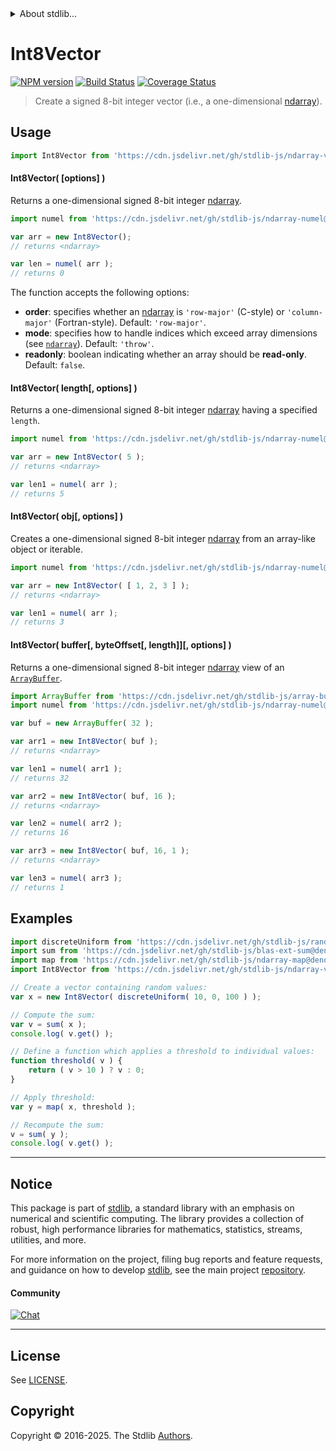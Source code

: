 <!--

@license Apache-2.0

Copyright (c) 2025 The Stdlib Authors.

Licensed under the Apache License, Version 2.0 (the "License");
you may not use this file except in compliance with the License.
You may obtain a copy of the License at

   http://www.apache.org/licenses/LICENSE-2.0

Unless required by applicable law or agreed to in writing, software
distributed under the License is distributed on an "AS IS" BASIS,
WITHOUT WARRANTIES OR CONDITIONS OF ANY KIND, either express or implied.
See the License for the specific language governing permissions and
limitations under the License.

-->


<details>
  <summary>
    About stdlib...
  </summary>
  <p>We believe in a future in which the web is a preferred environment for numerical computation. To help realize this future, we've built stdlib. stdlib is a standard library, with an emphasis on numerical and scientific computation, written in JavaScript (and C) for execution in browsers and in Node.js.</p>
  <p>The library is fully decomposable, being architected in such a way that you can swap out and mix and match APIs and functionality to cater to your exact preferences and use cases.</p>
  <p>When you use stdlib, you can be absolutely certain that you are using the most thorough, rigorous, well-written, studied, documented, tested, measured, and high-quality code out there.</p>
  <p>To join us in bringing numerical computing to the web, get started by checking us out on <a href="https://github.com/stdlib-js/stdlib">GitHub</a>, and please consider <a href="https://opencollective.com/stdlib">financially supporting stdlib</a>. We greatly appreciate your continued support!</p>
</details>

# Int8Vector

[![NPM version][npm-image]][npm-url] [![Build Status][test-image]][test-url] [![Coverage Status][coverage-image]][coverage-url] <!-- [![dependencies][dependencies-image]][dependencies-url] -->

> Create a signed 8-bit integer vector (i.e., a one-dimensional [ndarray][@stdlib/ndarray/ctor]).

<!-- Section to include introductory text. Make sure to keep an empty line after the intro `section` element and another before the `/section` close. -->

<section class="intro">

</section>

<!-- /.intro -->

<!-- Package usage documentation. -->



<section class="usage">

## Usage

```javascript
import Int8Vector from 'https://cdn.jsdelivr.net/gh/stdlib-js/ndarray-vector-int8@deno/mod.js';
```

#### Int8Vector( \[options] )

Returns a one-dimensional signed 8-bit integer [ndarray][@stdlib/ndarray/ctor].

```javascript
import numel from 'https://cdn.jsdelivr.net/gh/stdlib-js/ndarray-numel@deno/mod.js';

var arr = new Int8Vector();
// returns <ndarray>

var len = numel( arr );
// returns 0
```

The function accepts the following options:

-   **order**: specifies whether an [ndarray][@stdlib/ndarray/ctor] is `'row-major'` (C-style) or `'column-major'` (Fortran-style). Default: `'row-major'`.
-   **mode**: specifies how to handle indices which exceed array dimensions (see [`ndarray`][@stdlib/ndarray/ctor]). Default: `'throw'`.
-   **readonly**: boolean indicating whether an array should be **read-only**. Default: `false`.

#### Int8Vector( length\[, options] )

Returns a one-dimensional signed 8-bit integer [ndarray][@stdlib/ndarray/ctor] having a specified `length`.

```javascript
import numel from 'https://cdn.jsdelivr.net/gh/stdlib-js/ndarray-numel@deno/mod.js';

var arr = new Int8Vector( 5 );
// returns <ndarray>

var len1 = numel( arr );
// returns 5
```

#### Int8Vector( obj\[, options] )

Creates a one-dimensional signed 8-bit integer [ndarray][@stdlib/ndarray/ctor] from an array-like object or iterable.

```javascript
import numel from 'https://cdn.jsdelivr.net/gh/stdlib-js/ndarray-numel@deno/mod.js';

var arr = new Int8Vector( [ 1, 2, 3 ] );
// returns <ndarray>

var len1 = numel( arr );
// returns 3
```

#### Int8Vector( buffer\[, byteOffset\[, length]]\[, options] )

Returns a one-dimensional signed 8-bit integer [ndarray][@stdlib/ndarray/ctor] view of an [`ArrayBuffer`][@stdlib/array/buffer].

```javascript
import ArrayBuffer from 'https://cdn.jsdelivr.net/gh/stdlib-js/array-buffer@deno/mod.js';
import numel from 'https://cdn.jsdelivr.net/gh/stdlib-js/ndarray-numel@deno/mod.js';

var buf = new ArrayBuffer( 32 );

var arr1 = new Int8Vector( buf );
// returns <ndarray>

var len1 = numel( arr1 );
// returns 32

var arr2 = new Int8Vector( buf, 16 );
// returns <ndarray>

var len2 = numel( arr2 );
// returns 16

var arr3 = new Int8Vector( buf, 16, 1 );
// returns <ndarray>

var len3 = numel( arr3 );
// returns 1
```

</section>

<!-- /.usage -->

<!-- Package usage notes. Make sure to keep an empty line after the `section` element and another before the `/section` close. -->

<section class="notes">

</section>

<!-- /.notes -->

<!-- Package usage examples. -->

<section class="examples">

## Examples

<!-- eslint no-undef: "error" -->

```javascript
import discreteUniform from 'https://cdn.jsdelivr.net/gh/stdlib-js/random-array-discrete-uniform@deno/mod.js';
import sum from 'https://cdn.jsdelivr.net/gh/stdlib-js/blas-ext-sum@deno/mod.js';
import map from 'https://cdn.jsdelivr.net/gh/stdlib-js/ndarray-map@deno/mod.js';
import Int8Vector from 'https://cdn.jsdelivr.net/gh/stdlib-js/ndarray-vector-int8@deno/mod.js';

// Create a vector containing random values:
var x = new Int8Vector( discreteUniform( 10, 0, 100 ) );

// Compute the sum:
var v = sum( x );
console.log( v.get() );

// Define a function which applies a threshold to individual values:
function threshold( v ) {
    return ( v > 10 ) ? v : 0;
}

// Apply threshold:
var y = map( x, threshold );

// Recompute the sum:
v = sum( y );
console.log( v.get() );
```

</section>

<!-- /.examples -->

<!-- Section to include cited references. If references are included, add a horizontal rule *before* the section. Make sure to keep an empty line after the `section` element and another before the `/section` close. -->

<section class="references">

</section>

<!-- /.references -->

<!-- Section for related `stdlib` packages. Do not manually edit this section, as it is automatically populated. -->

<section class="related">

</section>

<!-- /.related -->

<!-- Section for all links. Make sure to keep an empty line after the `section` element and another before the `/section` close. -->


<section class="main-repo" >

* * *

## Notice

This package is part of [stdlib][stdlib], a standard library with an emphasis on numerical and scientific computing. The library provides a collection of robust, high performance libraries for mathematics, statistics, streams, utilities, and more.

For more information on the project, filing bug reports and feature requests, and guidance on how to develop [stdlib][stdlib], see the main project [repository][stdlib].

#### Community

[![Chat][chat-image]][chat-url]

---

## License

See [LICENSE][stdlib-license].


## Copyright

Copyright &copy; 2016-2025. The Stdlib [Authors][stdlib-authors].

</section>

<!-- /.stdlib -->

<!-- Section for all links. Make sure to keep an empty line after the `section` element and another before the `/section` close. -->

<section class="links">

[npm-image]: http://img.shields.io/npm/v/@stdlib/ndarray-vector-int8.svg
[npm-url]: https://npmjs.org/package/@stdlib/ndarray-vector-int8

[test-image]: https://github.com/stdlib-js/ndarray-vector-int8/actions/workflows/test.yml/badge.svg?branch=main
[test-url]: https://github.com/stdlib-js/ndarray-vector-int8/actions/workflows/test.yml?query=branch:main

[coverage-image]: https://img.shields.io/codecov/c/github/stdlib-js/ndarray-vector-int8/main.svg
[coverage-url]: https://codecov.io/github/stdlib-js/ndarray-vector-int8?branch=main

<!--

[dependencies-image]: https://img.shields.io/david/stdlib-js/ndarray-vector-int8.svg
[dependencies-url]: https://david-dm.org/stdlib-js/ndarray-vector-int8/main

-->

[chat-image]: https://img.shields.io/gitter/room/stdlib-js/stdlib.svg
[chat-url]: https://app.gitter.im/#/room/#stdlib-js_stdlib:gitter.im

[stdlib]: https://github.com/stdlib-js/stdlib

[stdlib-authors]: https://github.com/stdlib-js/stdlib/graphs/contributors

[umd]: https://github.com/umdjs/umd
[es-module]: https://developer.mozilla.org/en-US/docs/Web/JavaScript/Guide/Modules

[deno-url]: https://github.com/stdlib-js/ndarray-vector-int8/tree/deno
[deno-readme]: https://github.com/stdlib-js/ndarray-vector-int8/blob/deno/README.md
[umd-url]: https://github.com/stdlib-js/ndarray-vector-int8/tree/umd
[umd-readme]: https://github.com/stdlib-js/ndarray-vector-int8/blob/umd/README.md
[esm-url]: https://github.com/stdlib-js/ndarray-vector-int8/tree/esm
[esm-readme]: https://github.com/stdlib-js/ndarray-vector-int8/blob/esm/README.md
[branches-url]: https://github.com/stdlib-js/ndarray-vector-int8/blob/main/branches.md

[stdlib-license]: https://raw.githubusercontent.com/stdlib-js/ndarray-vector-int8/main/LICENSE

[@stdlib/array/buffer]: https://github.com/stdlib-js/array-buffer/tree/deno

[@stdlib/ndarray/ctor]: https://github.com/stdlib-js/ndarray-ctor/tree/deno

</section>

<!-- /.links -->
